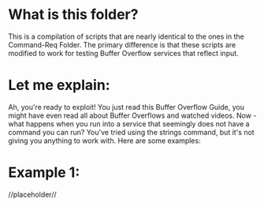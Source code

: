 # What is this folder?
This is a compilation of scripts that are nearly identical to the ones in the Command-Req Folder. The primary difference is that these scripts are modified to work for
testing Buffer Overflow services that reflect input.

# Let me explain:
Ah, you're ready to exploit! You just read this Buffer Overflow Guide, you might have even read all about Buffer Overflows and watched videos. 
Now - what happens when you run into a service that seemingly does not have a command you can run? You've tried using the strings command, but it's not
giving you anything to work with. Here are some examples:

# Example 1:
//placeholder//
